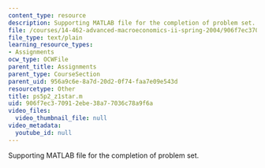 ```yaml
---
content_type: resource
description: Supporting MATLAB file for the completion of problem set.
file: /courses/14-462-advanced-macroeconomics-ii-spring-2004/906f7ec370912ebe38a77036c78a9f6a_ps5p2_z1star.m
file_type: text/plain
learning_resource_types:
- Assignments
ocw_type: OCWFile
parent_title: Assignments
parent_type: CourseSection
parent_uid: 956a9c6e-8a7d-20d2-0f74-faa7e09e543d
resourcetype: Other
title: ps5p2_z1star.m
uid: 906f7ec3-7091-2ebe-38a7-7036c78a9f6a
video_files:
  video_thumbnail_file: null
video_metadata:
  youtube_id: null
---
```

Supporting MATLAB file for the completion of problem set.

